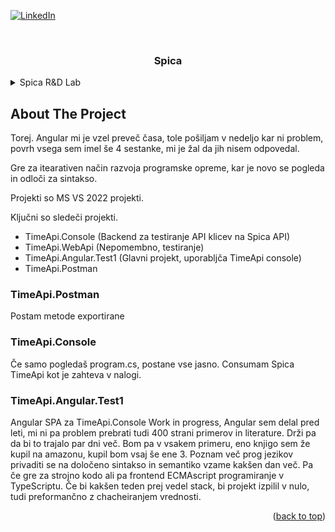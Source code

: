 ﻿<div id="top"></div>

<!-- PROJECT SHIELDS -->
[![LinkedIn][linkedin-shield]][linkedin-url]

<!-- PROJECT LOGO -->
<br />
<div align="center">
  <h3 align="center">Spica</h3>
</div>



<!-- TABLE OF CONTENTS -->
<details>
  <summary>Spica R&D Lab</summary>
  <ol>
    <li>
      <a href="#about-the-project">About The Project</a>
    </li>
  </ol>
</details>



<!-- ABOUT THE PROJECT -->
## About The Project

Torej.
Angular mi je vzel preveč časa, tole pošiljam v nedeljo
kar ni problem, povrh vsega sem imel še 4 sestanke,
mi je žal da jih nisem odpovedal.

Gre za itearativen način razvoja programske opreme,
kar je novo se pogleda in odloči za sintakso.

Projekti so MS VS 2022 projekti.

Ključni so sledeči projekti.

- TimeApi.Console (Backend za testiranje API klicev na Spica API)
- TimeApi.WebApi  (Nepomembno, testiranje)
- TimeApi.Angular.Test1 (Glavni projekt, uporabljča TimeApi console)
- TimeApi.Postman

### TimeApi.Postman
Postam metode exportirane

### TimeApi.Console
Če samo pogledaš program.cs, postane vse jasno.
Consumam Spica TimeApi kot je zahteva v nalogi.

### TimeApi.Angular.Test1
Angular SPA za TimeApi.Console
Work in progress, Angular sem delal pred leti, mi ni pa problem
prebrati tudi 400 strani primerov in literature. Drži pa da
bi to trajalo par dni več. Bom pa v vsakem primeru, eno knjigo sem že kupil
na amazonu, kupil bom vsaj še ene 3.
Poznam več prog jezikov privaditi se na določeno sintakso in semantiko
vzame kakšen dan več. Pa če gre za strojno kodo ali pa frontend ECMAscript
programiranje v TypeScriptu. Če bi kakšen teden prej vedel stack,
bi projekt izpilil v nulo, tudi preformančno z chacheiranjem vrednosti.










<p align="right">(<a href="#top">back to top</a>)</p>

<!-- MARKDOWN LINKS & IMAGES -->
[linkedin-shield]: https://img.shields.io/badge/-LinkedIn-black.svg?style=for-the-badge&logo=linkedin&colorB=555
[linkedin-url]: https://www.linkedin.com/in/jernej-korosec-0252b415/
[product-screenshot]: images/screenshot.png